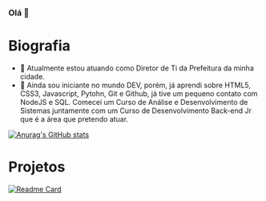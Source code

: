 ### Olá 👋

# Biografia

- 🔭 Atualmente estou atuando como Diretor de Ti da Prefeitura da minha cidade.
- 🌱 Ainda sou iniciante no mundo DEV, porém, já aprendi sobre HTML5, CSS3, Javascript, Pytohn, Git e Github, já tive um pequeno contato com NodeJS e SQL. Comecei um Curso de Análise e Desenvolvimento de Sistemas juntamente com um Curso de Desenvolvimento Back-end Jr que é a área que pretendo atuar.

[![Anurag's GitHub stats](https://github-readme-stats.vercel.app/api?username=lucassoaresf&theme=dark)](https://github.com/anuraghazra/github-readme-stats)

# Projetos

[![Readme Card](https://github-readme-stats.vercel.app/api/pin/?username=lucassoaresf&repo=projects)](https://github.com/anuraghazra/github-readme-stats)

